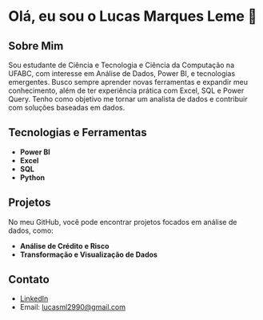 # Olá, eu sou o Lucas Marques Leme 👋

## Sobre Mim
Sou estudante de Ciência e Tecnologia e Ciência da Computação na UFABC, com interesse em Análise de Dados, Power BI, e tecnologias emergentes. Busco sempre aprender novas ferramentas e expandir meu conhecimento, além de ter experiência prática com Excel, SQL e Power Query. Tenho como objetivo me tornar um analista de dados e contribuir com soluções baseadas em dados.

## Tecnologias e Ferramentas
- **Power BI**
- **Excel**
- **SQL**
- **Python**

## Projetos
No meu GitHub, você pode encontrar projetos focados em análise de dados, como:
- **Análise de Crédito e Risco**
- **Transformação e Visualização de Dados**

## Contato
- [LinkedIn](https://www.linkedin.com/in/lucas-marques-leme)
- Email: lucasml2990@gmail.com
